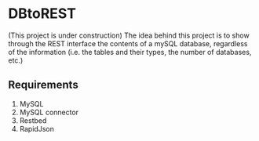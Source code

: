 # DBtoREST
(This project is under construction)
The idea behind this project is to show through the REST interface the contents of a mySQL database, regardless of the information (i.e. the tables and their types, the number of databases, etc.)

## Requirements
1. MySQL
2. MySQL connector
3. Restbed
4. RapidJson